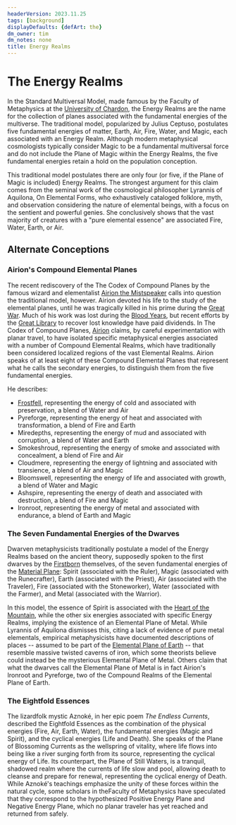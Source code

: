```yaml
---
headerVersion: 2023.11.25
tags: [background]
displayDefaults: {defArt: the}
dm_owner: tim
dm_notes: none
title: Energy Realms
---
```

# The Energy Realms

In the Standard Multiversal Model, made famous by the Faculty of Metaphysics at the [University of Chardon](<../../gazetteer/greater-chardon/chardonian-empire/chardon/university-of-chardon.md>), the Energy Realms are the name for the collection of planes associated with the fundamental energies of the multiverse. The traditional model, popularized by Julius Ceptuso, postulates five fundamental energies of matter, Earth, Air, Fire, Water, and Magic, each associated with an Energy Realm. Although modern metaphysical cosmologists typically consider Magic to be a fundamental multiversal force and do not include the Plane of Magic within the Energy Realms, the five fundamental energies retain a hold on the population conception. 

This traditional model postulates there are only four (or five, if the Plane of Magic is included) Energy Realms. The strongest argument for this claim comes from the seminal work of the cosmological philosopher Lyrannis of Aquilona, On Elemental Forms, who exhaustively cataloged folklore, myth, and observation considering the nature of elemental beings, with a focus on the sentient and powerful genies. She conclusively shows that the vast majority of creatures with a "pure elemental essence" are associated Fire, Water, Earth, or Air. 
## Alternate Conceptions

### Airion's Compound Elemental Planes

The recent rediscovery of the The Codex of Compound Planes by the famous wizard and elementalist [Airion the Mistspeaker](<../../people/other-humans/airion.md>) calls into question the traditional model, however. Airion devoted his life to the study of the elemental planes, until he was tragically killed in his prime during the [Great War](<../../events/1500s/great-war.md>). Much of his work was lost during the [Blood Years](<../../events/1500s/blood-years.md>), but recent efforts by the [Great Library](<../../gazetteer/greater-chardon/chardonian-empire/chardon/great-library.md>) to recover lost knowledge have paid dividends. In The Codex of Compound Planes, [Airion](<../../people/other-humans/airion.md>) claims, by careful experimentation with planar travel, to have isolated specific metaphysical energies associated with a number of Compound Elemental Realms, which  have traditionally been considered localized regions of the vast Elemental Realms. Airion speaks of at least eight of these Compound Elemental Planes that represent what he calls the secondary energies, to distinguish them from the five fundamental energies. 

He describes:
- [Frostfell](<./frostfell.md>), representing the energy of cold and associated with preservation, a blend of Water and Air
- Pyreforge, representing the energy of heat and associated with transformation, a blend of Fire and Earth
- Miredepths, representing the energy of mud and associated with corruption, a blend of Water and Earth
- Smokeshroud, representing the energy of smoke and associated with concealment, a blend of Fire and Air
- Cloudmere, representing the energy of lightning and associated with transience, a blend of Air and Magic
- Bloomswell, representing the energy of life and associated with growth, a blend of Water and Magic
- Ashspire, representing the energy of death and associated with destruction, a blend of Fire and Magic
- Ironroot, representing the energy of metal and associated with endurance, a blend of Earth and Magic
### The Seven Fundamental Energies of the Dwarves

Dwarven metaphysicists traditionally postulate a model of the Energy Realms based on the ancient theory, supposedly spoken to the first dwarves by the [Firstborn](<../../gods-and-religions/gods/embodied-gods/bahrazel/bahrazel.md>) themselves, of the seven fundamental energies of the [Material Plane](<../material-plane.md>): Spirit (associated with the Ruler), Magic (associated with the Runecrafter), Earth (associated with the Priest), Air (associated with the Traveler), Fire (associated with the Stoneworker), Water (associated with the Farmer), and Metal (associated with the Warrior).

In this model, the essence of Spirit is associated with the [Heart of the Mountain](<../spiritual-realms/heart-of-the-mountain.md>), while the other six energies associated with specific Energy Realms, implying the existence of an Elemental Plane of Metal. While Lyrannis of Aquilona dismisses this, citing a lack of evidence of pure metal elementals, empirical metaphysicists have documented descriptions of places -- assumed to be part of the [Elemental Plane of Earth](<./elemental-plane-of-earth.md>) -- that resemble massive twisted caverns of iron, which some theorists believe could instead be the mysterious Elemental Plane of Metal. Others claim that what the dwarves call the Elemental Plane of Metal is in fact Airion's Ironroot and Pyreforge, two of the Compound Realms of the Elemental Plane of Earth. 
### The Eightfold Essences

The lizardfolk mystic Aznoké, in her epic poem _The Endless Currents_, described the Eightfold Essences as the combination of the physical energies (Fire, Air, Earth, Water), the fundamental energies (Magic and Spirit), and the cyclical energies (Life and Death). She speaks of the Plane of Blossoming Currents as the wellspring of vitality, where life flows into being like a river surging forth from its source, representing the cyclical energy of Life. Its counterpart, the Plane of Still Waters, is a tranquil, shadowed realm where the currents of life slow and pool, allowing death to cleanse and prepare for renewal, representing the cyclical energy of Death. While Aznoké's teachings emphasize the unity of these forces within the natural cycle, some scholars in theFaculty of Metaphysics have speculated that they correspond to the hypothesized Positive Energy Plane and Negative Energy Plane, which no planar traveler has yet reached and returned from safely.




